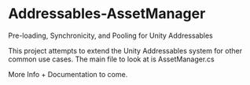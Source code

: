 # Addressables-AssetManager
Pre-loading, Synchronicity, and Pooling for Unity Addressables


This project attempts to extend the Unity Addressables system for other common use cases.
The main file to look at is AssetManager.cs

More Info + Documentation to come.

